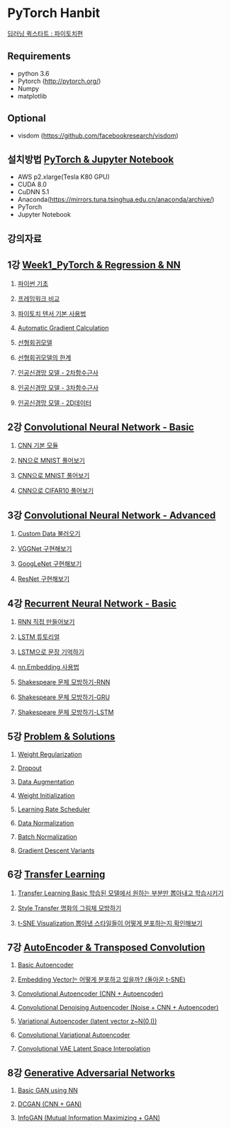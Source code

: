 # PyTorch Hanbit

[딥러닝 퀵스타트 : 파이토치편](http://www.hanbit.co.kr/store/education/edu_view.html?p_code=S3355556973)

Requirements
-------------------------
- python 3.6
- Pytorch (http://pytorch.org/)
- Numpy
- matplotlib

Optional
--------------------------
- visdom (https://github.com/facebookresearch/visdom)


설치방법 [PyTorch & Jupyter Notebook](https://github.com/GunhoChoi/PyTorch-FastCampus/blob/master/01_DL%26Pytorch/PyTorch_AWS%EC%84%A4%EC%B9%98.pdf)
-------------------------------------
- AWS p2.xlarge(Tesla K80 GPU)
- CUDA 8.0
- CuDNN 5.1
- Anaconda(https://mirrors.tuna.tsinghua.edu.cn/anaconda/archive/)
- PyTorch
- Jupyter Notebook


강의자료
--------------------------
## 1강 [Week1_PyTorch & Regression & NN](https://github.com/GunhoChoi/PyTorch-Hanbit/blob/master/Week1_PyTorch%20%26%20Regression%20%26%20NN/Regression%26NN.pdf)

1) [파이썬 기초](https://github.com/GunhoChoi/PyTorch-Hanbit/blob/master/Week1_PyTorch%20%26%20Regression%20%26%20NN/0_0_Python_Tutorial.ipynb)

2) [프레임워크 비교](https://github.com/GunhoChoi/PyTorch-Hanbit/blob/master/Week1_PyTorch%20%26%20Regression%20%26%20NN/0_1_Framework_Comparison.ipynb)

3) [파이토치 텐서 기본 사용법](https://github.com/GunhoChoi/PyTorch-Hanbit/blob/master/Week1_PyTorch%20%26%20Regression%20%26%20NN/0_2_pytorch_tensor_basic.ipynb)

4) [Automatic Gradient Calculation](https://github.com/GunhoChoi/PyTorch-Hanbit/blob/master/Week1_PyTorch%20%26%20Regression%20%26%20NN/1_0_Linear_code/0_Variable_Autograd.ipynb)

5) [선형회귀모델](https://github.com/GunhoChoi/PyTorch-Hanbit/blob/master/Week1_PyTorch%20%26%20Regression%20%26%20NN/1_0_Linear_code/1_linear_regression.ipynb)

6) [선형회귀모델의 한계](https://github.com/GunhoChoi/PyTorch-Hanbit/blob/master/Week1_PyTorch%20%26%20Regression%20%26%20NN/1_0_Linear_code/2_linear_nonlinear.ipynb)

7) [인공신경망 모델 - 2차함수근사](https://github.com/GunhoChoi/PyTorch-Hanbit/blob/master/Week1_PyTorch%20%26%20Regression%20%26%20NN/1_1_NN_code/1d_data/0_neural_quadratic.ipynb)

8) [인공신경망 모델 - 3차함수근사](https://github.com/GunhoChoi/PyTorch-Hanbit/blob/master/Week1_PyTorch%20%26%20Regression%20%26%20NN/1_1_NN_code/1d_data/1_neural_cubic.ipynb)

9) [인공신경망 모델 - 2D데이터](https://github.com/GunhoChoi/PyTorch-Hanbit/blob/master/Week1_PyTorch%20%26%20Regression%20%26%20NN/1_1_NN_code/2d_data/neural_2d.ipynb)

## 2강 [Convolutional Neural Network - Basic](https://github.com/GunhoChoi/PyTorch-Hanbit/blob/master/Week2_CNN_Basics/CNN_basic.pdf)

1) [CNN 기본 모듈](https://github.com/GunhoChoi/PyTorch-Hanbit/blob/master/Week2_CNN_Basics/0_MNIST/0_Basic_Modules.ipynb)

2) [NN으로 MNIST 풀어보기](https://github.com/GunhoChoi/PyTorch-Hanbit/blob/master/Week2_CNN_Basics/0_MNIST/1_Linear_mnist.ipynb)

3) [CNN으로 MNIST 풀어보기](https://github.com/GunhoChoi/PyTorch-Hanbit/blob/master/Week2_CNN_Basics/0_MNIST/3_CNN_clean.ipynb)

4) [CNN으로 CIFAR10 풀어보기](https://github.com/GunhoChoi/PyTorch-Hanbit/blob/master/Week2_CNN_Basics/1_CIFAR/CNN_CIFAR10.ipynb)

## 3강 [Convolutional Neural Network - Advanced](https://github.com/GunhoChoi/PyTorch-Hanbit/blob/master/Week3_CNN_Advanced/CNN_Advanced.pdf) 

1) [Custom Data 불러오기](https://github.com/GunhoChoi/PyTorch-Hanbit/blob/master/Week3_CNN_Advanced/0_Custom_DataLoader.ipynb)

2) [VGGNet 구현해보기](https://github.com/GunhoChoi/PyTorch-Hanbit/blob/master/Week3_CNN_Advanced/1_VGGNet.ipynb)

3) [GoogLeNet 구현해보기](https://github.com/GunhoChoi/PyTorch-Hanbit/blob/master/Week3_CNN_Advanced/2_GoogleNet.ipynb)

4) [ResNet 구현해보기](https://github.com/GunhoChoi/PyTorch-Hanbit/blob/master/Week3_CNN_Advanced/3_ResNet.ipynb)

## 4강 [Recurrent Neural Network - Basic](https://github.com/GunhoChoi/PyTorch-Hanbit/blob/master/Week4_RNN/RNN.pdf)

1) [RNN 직접 만들어보기](https://github.com/GunhoChoi/PyTorch-Hanbit/blob/master/Week4_RNN/0_Basic/Simple_Char_RNNcell.ipynb)

2) [LSTM 튜토리얼](https://github.com/GunhoChoi/PyTorch-Hanbit/blob/master/Week4_RNN/1_LSTM/0_LSTM_Practice.ipynb)

3) [LSTM으로 문장 기억하기](https://github.com/GunhoChoi/PyTorch-Hanbit/blob/master/Week4_RNN/1_LSTM/1_Char_LSTM.ipynb)

4) [nn.Embedding 사용법](https://github.com/GunhoChoi/PyTorch-Hanbit/blob/master/Week4_RNN/2_Char_RNN/0_Embedding_Practice.ipynb)

5) [Shakespeare 문체 모방하기-RNN](https://github.com/GunhoChoi/PyTorch-Hanbit/blob/master/Week4_RNN/2_Char_RNN/1_Char_RNN_Naive.ipynb)

6) [Shakespeare 문체 모방하기-GRU](https://github.com/GunhoChoi/PyTorch-Hanbit/blob/master/Week4_RNN/2_Char_RNN/2_Char_RNN_GRU.ipynb)

7) [Shakespeare 문체 모방하기-LSTM](https://github.com/GunhoChoi/PyTorch-Hanbit/blob/master/Week4_RNN/2_Char_RNN/3_Char_RNN_LSTM.ipynb)

## 5강 [Problem & Solutions](https://github.com/GunhoChoi/PyTorch-Hanbit/blob/master/Week5_Problem%26Solution/Problem%26Solutions.pdf)

1) [Weight Regularization](https://github.com/GunhoChoi/PyTorch-Hanbit/blob/master/Week5_Problem%26Solution/0_Weight_Regularization.ipynb)

2) [Dropout](https://github.com/GunhoChoi/PyTorch-Hanbit/blob/master/Week5_Problem%26Solution/1_Dropout.ipynb)

3) [Data Augmentation](https://github.com/GunhoChoi/PyTorch-Hanbit/blob/master/Week5_Problem%26Solution/2_Data_Augmentation.ipynb)

4) [Weight Initialization](https://github.com/GunhoChoi/PyTorch-Hanbit/blob/master/Week5_Problem%26Solution/3_Weight_Initialization.ipynb)

5) [Learning Rate Scheduler](https://github.com/GunhoChoi/PyTorch-Hanbit/blob/master/Week5_Problem%26Solution/4_Learning_Rate_Decay.ipynb)

6) [Data Normalization](https://github.com/GunhoChoi/PyTorch-Hanbit/blob/master/Week5_Problem%26Solution/5_Data_Normalization.ipynb)

7) [Batch Normalization](https://github.com/GunhoChoi/PyTorch-Hanbit/blob/master/Week5_Problem%26Solution/6_Batch_Normalization.ipynb)

8) [Gradient Descent Variants](https://github.com/GunhoChoi/PyTorch-Hanbit/blob/master/Week5_Problem%26Solution/7_Gradient_Descent_Variants.ipynb)

## 6강 [Transfer Learning](https://github.com/GunhoChoi/PyTorch_FastCampus/blob/master/07_Transfer_Learning/Transfer_Learning.pdf)

1) [Transfer Learning Basic 학습된 모델에서 원하는 부분만 뽑아내고 학습시키기](https://github.com/GunhoChoi/PyTorch_FastCampus/blob/master/07_Transfer_Learning/0_Pretrained_Basic/Transfer_Learning.ipynb)

2) [Style Transfer 명화의 그림체 모방하기](https://github.com/GunhoChoi/PyTorch_FastCampus/blob/master/07_Transfer_Learning/1_StyleTransfer/StyleTransfer_LBFGS_gpu.ipynb)

3) [t-SNE Visualization 뽑아낸 스타일들이 어떻게 분포하는지 확인해보기](https://github.com/GunhoChoi/PyTorch_FastCampus/blob/master/07_Transfer_Learning/2_T-SNE/Style_TSNE.ipynb)

## 7강 [AutoEncoder & Transposed Convolution](https://github.com/GunhoChoi/PyTorch-FastCampus/blob/master/08_Autoencoder/%5B2%EA%B8%B0%5DAutoEncoder.pdf)

1) [Basic Autoencoder](https://github.com/GunhoChoi/PyTorch_FastCampus/blob/master/08_Autoencoder/0_Basic_Autoencoder.ipynb)

2) [Embedding Vector는 어떻게 분포하고 있을까? (돌아온 t-SNE)](https://github.com/GunhoChoi/PyTorch_FastCampus/blob/master/08_Autoencoder/5_Basic_Autoencoder_TSNE.ipynb)

3) [Convolutional Autoencoder (CNN + Autoencoder)](https://github.com/GunhoChoi/PyTorch_FastCampus/blob/master/08_Autoencoder/1_Convolutional_Autoencoder.ipynb)

4) [Convolutional Denoising Autoencoder (Noise + CNN + Autoencoder)](https://github.com/GunhoChoi/PyTorch_FastCampus/blob/master/08_Autoencoder/2_Convolutional_Denoising_Autoencoder.ipynb)

5) [Variational Autoencoder (latent vector z~N(0,I))](https://github.com/GunhoChoi/PyTorch_FastCampus/blob/master/08_Autoencoder/3_Variational_Autoencoder.ipynb)

6) [Convolutional Variational Autoencoder](https://github.com/GunhoChoi/PyTorch_FastCampus/blob/master/08_Autoencoder/4_Convolutional_Variational_Autoencoder.ipynb)

7) [Convolutional VAE Latent Space Interpolation](https://github.com/GunhoChoi/PyTorch-FastCampus/blob/master/08_Autoencoder/4-1_Convolutional_Variational_Autoencoder_Interpolation.ipynb)

## 8강 [Generative Adversarial Networks](https://github.com/GunhoChoi/PyTorch-FastCampus/blob/master/09_GAN/GAN(generative%20adversarial%20networks).pdf)

1) [Basic GAN using NN](https://github.com/GunhoChoi/PyTorch-FastCampus/tree/master/09_GAN/0_GAN)

2) [DCGAN (CNN + GAN)](https://github.com/GunhoChoi/PyTorch-FastCampus/tree/master/09_GAN/1_DCGAN)

3) [InfoGAN (Mutual Information Maximizing + GAN)](https://github.com/GunhoChoi/PyTorch-FastCampus/tree/master/09_GAN/2_InfoGAN)


